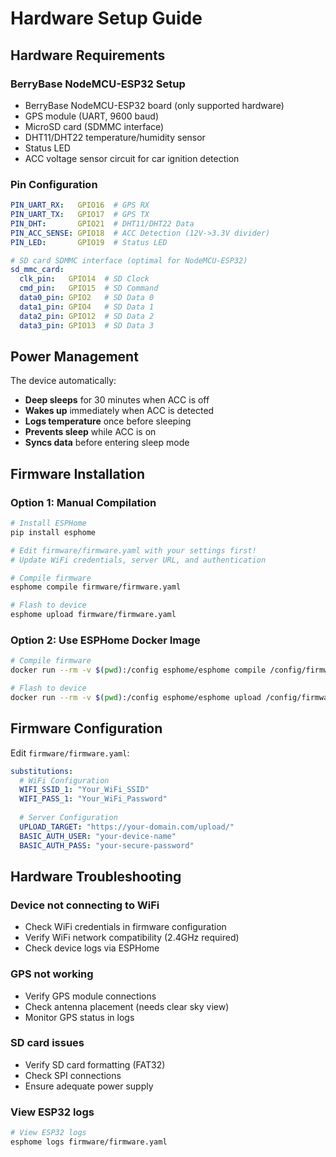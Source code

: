 # Hardware Setup Guide

## Hardware Requirements

### BerryBase NodeMCU-ESP32 Setup

- BerryBase NodeMCU-ESP32 board (only supported hardware)
- GPS module (UART, 9600 baud)  
- MicroSD card (SDMMC interface)
- DHT11/DHT22 temperature/humidity sensor
- Status LED
- ACC voltage sensor circuit for car ignition detection

### Pin Configuration

```yaml
PIN_UART_RX:   GPIO16  # GPS RX
PIN_UART_TX:   GPIO17  # GPS TX
PIN_DHT:       GPIO21  # DHT11/DHT22 Data
PIN_ACC_SENSE: GPIO18  # ACC Detection (12V->3.3V divider)
PIN_LED:       GPIO19  # Status LED

# SD card SDMMC interface (optimal for NodeMCU-ESP32)
sd_mmc_card:
  clk_pin:   GPIO14  # SD Clock
  cmd_pin:   GPIO15  # SD Command
  data0_pin: GPIO2   # SD Data 0
  data1_pin: GPIO4   # SD Data 1
  data2_pin: GPIO12  # SD Data 2
  data3_pin: GPIO13  # SD Data 3
```

## Power Management

The device automatically:

- **Deep sleeps** for 30 minutes when ACC is off
- **Wakes up** immediately when ACC is detected
- **Logs temperature** once before sleeping
- **Prevents sleep** while ACC is on
- **Syncs data** before entering sleep mode

## Firmware Installation

### Option 1: Manual Compilation

```bash
# Install ESPHome
pip install esphome

# Edit firmware/firmware.yaml with your settings first!
# Update WiFi credentials, server URL, and authentication

# Compile firmware
esphome compile firmware/firmware.yaml

# Flash to device
esphome upload firmware/firmware.yaml
```

### Option 2: Use ESPHome Docker Image

```bash
# Compile firmware
docker run --rm -v $(pwd):/config esphome/esphome compile /config/firmware/firmware.yaml

# Flash to device
docker run --rm -v $(pwd):/config esphome/esphome upload /config/firmware/firmware.yaml
```

## Firmware Configuration

Edit `firmware/firmware.yaml`:

```yaml
substitutions:
  # WiFi Configuration
  WIFI_SSID_1: "Your_WiFi_SSID"
  WIFI_PASS_1: "Your_WiFi_Password"
  
  # Server Configuration
  UPLOAD_TARGET: "https://your-domain.com/upload/"
  BASIC_AUTH_USER: "your-device-name"
  BASIC_AUTH_PASS: "your-secure-password"
```

## Hardware Troubleshooting

### Device not connecting to WiFi

- Check WiFi credentials in firmware configuration
- Verify WiFi network compatibility (2.4GHz required)
- Check device logs via ESPHome

### GPS not working

- Verify GPS module connections
- Check antenna placement (needs clear sky view)
- Monitor GPS status in logs

### SD card issues

- Verify SD card formatting (FAT32)
- Check SPI connections
- Ensure adequate power supply

### View ESP32 logs

```bash
# View ESP32 logs
esphome logs firmware/firmware.yaml
```
